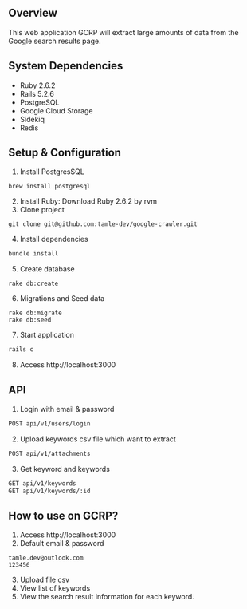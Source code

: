 ## Overview
This web application GCRP will extract large amounts of data from the Google search results page.
## System Dependencies
- Ruby 2.6.2
- Rails 5.2.6
- PostgreSQL
- Google Cloud Storage
- Sidekiq
- Redis
## Setup & Configuration
1. Install PostgresSQL
```
brew install postgresql
```
2. Install Ruby: Download Ruby 2.6.2 by rvm
3. Clone project
```
git clone git@github.com:tamle-dev/google-crawler.git
```
4. Install dependencies
```sh
bundle install
```
5. Create database
```
rake db:create
```
6. Migrations and Seed data
```
rake db:migrate
rake db:seed
```
7. Start application
```sh
rails c
```
8. Access http://localhost:3000
## API
1. Login with email & password
```sh
POST api/v1/users/login
```
2. Upload keywords csv file which want to extract
```sh
POST api/v1/attachments
```
3. Get keyword and keywords
```sh
GET api/v1/keywords
GET api/v1/keywords/:id
```
## How to use on GCRP?
1. Access http://localhost:3000
2. Default email & password
```
tamle.dev@outlook.com
123456
```
3. Upload file csv
4. View list of keywords
5. View the search result information for each keyword.
